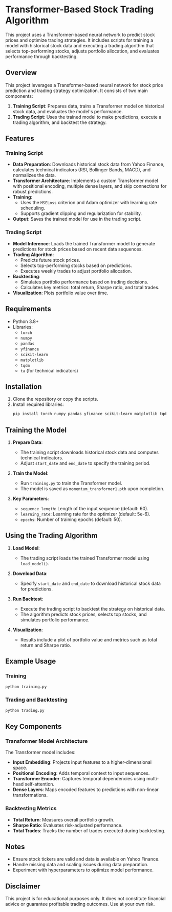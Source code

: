 # Transformer-Based Stock Trading Algorithm

This project uses a Transformer-based neural network to predict stock prices and optimize trading strategies. It includes scripts for training a model with historical stock data and executing a trading algorithm that selects top-performing stocks, adjusts portfolio allocation, and evaluates performance through backtesting.

## Overview

This project leverages a Transformer-based neural network for stock price prediction and trading strategy optimization. It consists of two main components:

1. **Training Script**: Prepares data, trains a Transformer model on historical stock data, and evaluates the model's performance.
2. **Trading Script**: Uses the trained model to make predictions, execute a trading algorithm, and backtest the strategy.

## Features

### Training Script

- **Data Preparation**: Downloads historical stock data from Yahoo Finance, calculates technical indicators (RSI, Bollinger Bands, MACD), and normalizes the data.
- **Transformer Architecture**: Implements a custom Transformer model with positional encoding, multiple dense layers, and skip connections for robust predictions.
- **Training**:
  - Uses the `MSELoss` criterion and Adam optimizer with learning rate scheduling.
  - Supports gradient clipping and regularization for stability.
- **Output**: Saves the trained model for use in the trading script.

### Trading Script

- **Model Inference**: Loads the trained Transformer model to generate predictions for stock prices based on recent data sequences.
- **Trading Algorithm**:
  - Predicts future stock prices.
  - Selects top-performing stocks based on predictions.
  - Executes weekly trades to adjust portfolio allocation.
- **Backtesting**:
  - Simulates portfolio performance based on trading decisions.
  - Calculates key metrics: total return, Sharpe ratio, and total trades.
- **Visualization**: Plots portfolio value over time.

## Requirements

- Python 3.8+
- Libraries:
  - `torch`
  - `numpy`
  - `pandas`
  - `yfinance`
  - `scikit-learn`
  - `matplotlib`
  - `tqdm`
  - `ta` (for technical indicators)

## Installation

1. Clone the repository or copy the scripts.
2. Install required libraries:
   ```bash
   pip install torch numpy pandas yfinance scikit-learn matplotlib tqdm ta
   ```

## Training the Model

1. **Prepare Data**:

   - The training script downloads historical stock data and computes technical indicators.
   - Adjust `start_date` and `end_date` to specify the training period.

2. **Train the Model**:

   - Run `training.py` to train the Transformer model.
   - The model is saved as `momentum_transformer1.pth` upon completion.

3. **Key Parameters**:

   - `sequence_length`: Length of the input sequence (default: 60).
   - `learning_rate`: Learning rate for the optimizer (default: 5e-6).
   - `epochs`: Number of training epochs (default: 50).

## Using the Trading Algorithm

1. **Load Model**:

   - The trading script loads the trained Transformer model using `load_model()`.

2. **Download Data**:

   - Specify `start_date` and `end_date` to download historical stock data for predictions.

3. **Run Backtest**:

   - Execute the trading script to backtest the strategy on historical data.
   - The algorithm predicts stock prices, selects top stocks, and simulates portfolio performance.

4. **Visualization**:

   - Results include a plot of portfolio value and metrics such as total return and Sharpe ratio.

## Example Usage

### Training

```bash
python training.py
```

### Trading and Backtesting

```bash
python trading.py
```

## Key Components

### Transformer Model Architecture

The Transformer model includes:

- **Input Embedding**: Projects input features to a higher-dimensional space.
- **Positional Encoding**: Adds temporal context to input sequences.
- **Transformer Encoder**: Captures temporal dependencies using multi-head self-attention.
- **Dense Layers**: Maps encoded features to predictions with non-linear transformations.

### Backtesting Metrics

- **Total Return**: Measures overall portfolio growth.
- **Sharpe Ratio**: Evaluates risk-adjusted performance.
- **Total Trades**: Tracks the number of trades executed during backtesting.

## Notes

- Ensure stock tickers are valid and data is available on Yahoo Finance.
- Handle missing data and scaling issues during data preparation.
- Experiment with hyperparameters to optimize model performance.

## Disclaimer

This project is for educational purposes only. It does not constitute financial advice or guarantee profitable trading outcomes. Use at your own risk.

